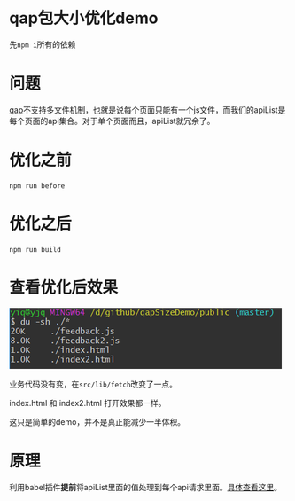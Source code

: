 # qap包大小优化demo

先`npm i`所有的依赖

# 问题

[qap](http://open.taobao.com/docs/doc.htm?spm=a219a.7629140.0.0.Stgo7V&treeId=260&articleId=105545&docType=1)不支持多文件机制，也就是说每个页面只能有一个js文件，而我们的apiList是每个页面的api集合。对于单个页面而且，apiList就冗余了。

# 优化之前

`npm run before`

# 优化之后

`npm run build`

# 查看优化后效果

![](image/size.png)

业务代码没有变，在`src/lib/fetch`改变了一点。

index.html 和 index2.html 打开效果都一样。

这只是简单的demo，并不是真正能减少一半体积。

# 原理

利用babel插件**提前**将apiList里面的值处理到每个api请求里面。[具体查看这里](/transAPI)。